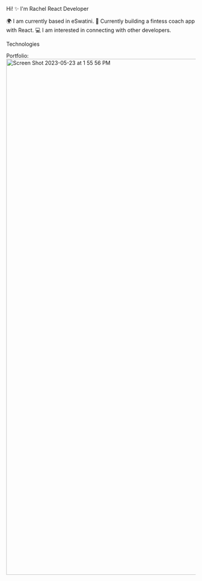 Hi! ✨ I'm Rachel
React Developer 

🌍 I am currently based in eSwatini. 
🦾 Currently building a fintess coach app with React. 
💻 I am interested in connecting with other developers.  


Technologies 





Portfolio: 
<img width="1371" alt="Screen Shot 2023-05-23 at 1 55 56 PM" src="https://github.com/R-LaRoi/RachelStroy/assets/114012059/08069549-21be-448e-b057-4d7c17089e5e">
